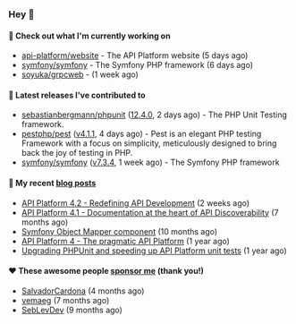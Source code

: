 ### Hey 👋

#### 👷 Check out what I'm currently working on

- [api-platform/website](https://github.com/api-platform/website) - The API Platform website (5 days ago)
- [symfony/symfony](https://github.com/symfony/symfony) - The Symfony PHP framework (6 days ago)
- [soyuka/grpcweb](https://github.com/soyuka/grpcweb) -  (1 week ago)

#### 🔭 Latest releases I've contributed to

- [sebastianbergmann/phpunit](https://github.com/sebastianbergmann/phpunit) ([12.4.0](https://github.com/sebastianbergmann/phpunit/releases/tag/12.4.0), 2 days ago) - The PHP Unit Testing framework.
- [pestphp/pest](https://github.com/pestphp/pest) ([v4.1.1](https://github.com/pestphp/pest/releases/tag/v4.1.1), 4 days ago) - Pest is an elegant PHP testing Framework with a focus on simplicity, meticulously designed to bring back the joy of testing in PHP.
- [symfony/symfony](https://github.com/symfony/symfony) ([v7.3.4](https://github.com/symfony/symfony/releases/tag/v7.3.4), 1 week ago) - The Symfony PHP framework

#### 📜 My recent [blog posts](https://soyuka.me)

- [API Platform 4.2 - Redefining API Development](https://soyuka.me/api-platform-4-2-redefining-api-development/) (2 weeks ago)
- [API Platform 4.1 - Documentation at the heart of API Discoverability](https://soyuka.me/api-platform-4-1-documentation-heart-api-discoverability/) (7 months ago)
- [Symfony Object Mapper component](https://soyuka.me/symfony-object-mapper-component/) (10 months ago)
- [API Platform 4 - The pragmatic API Platform](https://soyuka.me/api-platform-4-the-pragmatic-api-platform/) (1 year ago)
- [Upgrading PHPUnit and speeding up API Platform unit tests](https://soyuka.me/upgrading-phpunit-and-speeding-up-api-platform-unit-tests/) (1 year ago)

#### ❤️ These awesome people [sponsor me](https://github.com/sponsors/soyuka) (thank you!)

- [SalvadorCardona](https://github.com/SalvadorCardona) (4 months ago)
- [vemaeg](https://github.com/vemaeg) (7 months ago)
- [SebLevDev](https://github.com/SebLevDev) (9 months ago)
